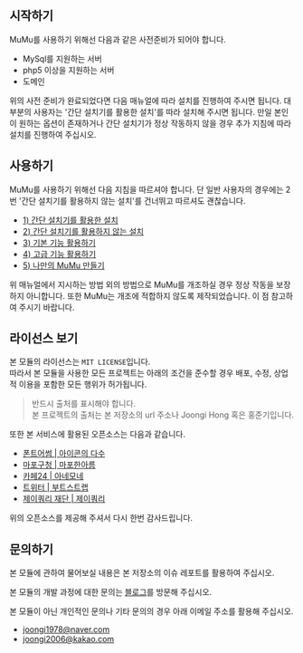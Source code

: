 <!--
<p align="center">
    <img src="https://github.com/joongiHong/mumu/blob/master/image/logo.png?raw=true" width="300">
    <h1 align="center" style="font-size: 3em;">MuMu</h1>
    <p align="center">
        <img src="https://img.shields.io/badge/python-v3.7-blue">
        <img src="https://img.shields.io/badge/license-MIT-green">
    </p>
    <p><b>MuMu</b>란 학교나 학원, 교육원 등 학생들이 모여있는 단체에서 음악을 송출할 경우 <b>학생들이 원하는 음악을 신청할 수 있도록 하는 서비스</b>입니다. 간단 설치기가 존재하기 때문에 서버와 도메인이 준비되어 있다면 언제든지 몇 분만에 설치를 완료하실 수 있습니다. 다만 본 MuMu는 학생이 개발한 프로그램이므로 치명적인 버그가 있을 수 있으며 타 서비스와 다르게 빠르게 버그레포트가 지원되지 않을 수 있습니다.</p>
</p>
-->

<br/>

## 시작하기

MuMu를 사용하기 위해선 다음과 같은 사전준비가 되어야 합니다.

- MySql를 지원하는 서버
- php5 이상을 지원하는 서버
- 도메인

위의 사전 준비가 완료되었다면 다음 매뉴얼에 따라 설치를 진행하여 주시면 됩니다. 대부분의 사용자는 '간단 설치기를 활용한 설치'를 따라 설치해 주시면 됩니다. 만일 본인이 원하는 옵션이 존재하거나 간단 설치기가 정상 작동하지 않을 경우 추가 지침에 따라 설치를 진행하여 주십시오.

## 사용하기

MuMu를 사용하기 위해선 다음 지침을 따르셔야 합니다. 단 일반 사용자의 경우에는 2번 '간단 설치기를 활용하지 않는 설치'를 건너뛰고 따르셔도 괜찮습니다.

- [1) 간단 설치기를 활용한 설치](docs/1.md)
- [2) 간단 설치기를 활용하지 않는 설치](docs/2.md)
- [3) 기본 기능 활용하기](docs/3.md)
- [4) 고급 기능 활용하기](docs/4.md)
- [5) 나만의 MuMu 만들기](docs/5.md)

위 매뉴얼에서 지시하는 방법 외의 방법으로 MuMu를 개조하실 경우 정상 작동을 보장하지 아니합니다. 또한 MuMu는 개조에 적합하지 않도록 제작되었습니다. 이 점 참고하여 주시기 바랍니다.

## 라이선스 보기

본 모듈의 라이선스는 `MIT LICENSE`입니다.  
따라서 본 모듈을 사용한 모든 프로젝트는 아래의 조건을 준수할 경우 배포, 수정, 상업적 이용을 포함한 모든 행위가 허가됩니다.

> 반드시 출처를 표시해야 합니다.  
> 본 프로젝트의 출처는 본 저장소의 url 주소나 Joongi Hong 혹은 홍준기입니다.

또한 본 서비스에 활용된 오픈소스는 다음과 같습니다.

- [폰트어썸 | 아이콘의 다수](https://fontawesome.com/license)
- [마포구청 | 마포한아름](https://www.mapo.go.kr/site/main/content/mapo04010201)
- [카페24 | 아네모네](https://fonts.cafe24.com/)
- [트위터 | 부트스트랩](https://github.com/twbs/bootstrap/blob/master/LICENSE)
- [제이쿼리 재단 | 제이쿼리](https://jquery.org/license/)

위의 오픈소스를 제공해 주셔서 다시 한번 감사드립니다.

## 문의하기

본 모듈에 관하여 물어보실 내용은 본 저장소의 이슈 레포트를 활용하여 주십시오.

본 모듈의 개발 과정에 대한 문의는 [블로그](joongi0405.tistory.com)를 방문해 주십시오.

본 모듈이 아닌 개인적인 문의나 기타 문의의 경우 아래 이메일 주소를 활용해 주십시오.

- joongi1978@naver.com
- joongi2006@kakao.com
